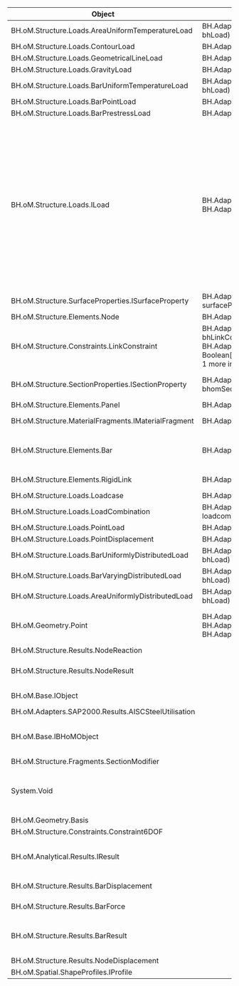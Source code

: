 | Object | Create | Read | Update |
|-|-|-|-|
| BH.oM.Structure.Loads.AreaUniformTemperatureLoad | BH.Adapter.SAP2000.SAP2000Adapter.CreateLoad(AreaUniformTemperatureLoad bhLoad) |  |  |
| BH.oM.Structure.Loads.ContourLoad | BH.Adapter.SAP2000.SAP2000Adapter.CreateLoad(ContourLoad bhLoad) |  |  |
| BH.oM.Structure.Loads.GeometricalLineLoad | BH.Adapter.SAP2000.SAP2000Adapter.CreateLoad(GeometricalLineLoad bhLoad) |  |  |
| BH.oM.Structure.Loads.GravityLoad | BH.Adapter.SAP2000.SAP2000Adapter.CreateLoad(GravityLoad bhLoad) |  |  |
| BH.oM.Structure.Loads.BarUniformTemperatureLoad | BH.Adapter.SAP2000.SAP2000Adapter.CreateLoad(BarUniformTemperatureLoad bhLoad) |  |  |
| BH.oM.Structure.Loads.BarPointLoad | BH.Adapter.SAP2000.SAP2000Adapter.CreateLoad(BarPointLoad bhLoad) |  |  |
| BH.oM.Structure.Loads.BarPrestressLoad | BH.Adapter.SAP2000.SAP2000Adapter.CreateLoad(BarPrestressLoad bhLoad) |  |  |
| BH.oM.Structure.Loads.ILoad | BH.Adapter.SAP2000.SAP2000Adapter.CreateLoad(ILoad bhLoad)<br>BH.Adapter.SAP2000.SAP2000Adapter.CreateObject(ILoad bhLoad) | BH.Adapter.SAP2000.SAP2000Adapter.ReadLoad(Type type, List<String> ids)<br>BH.Adapter.SAP2000.SAP2000Adapter.ReadPointLoad(List<String> ids)<br>BH.Adapter.SAP2000.SAP2000Adapter.ReadPointDispl(List<String> ids)<br>BH.Adapter.SAP2000.SAP2000Adapter.ReadPointVelocity(List<String> ids)<br>BH.Adapter.SAP2000.SAP2000Adapter.ReadPointAcceleration(List<String> ids)<br>BH.Adapter.SAP2000.SAP2000Adapter.ReadBarUniformDistributedLoad(List<String> ids)<br>BH.Adapter.SAP2000.SAP2000Adapter.ReadBarVaryingDistributedLoad(List<String> ids)<br>BH.Adapter.SAP2000.SAP2000Adapter.ReadBarUniformTemperatureLoad(List<String> id)<br>BH.Adapter.SAP2000.SAP2000Adapter.ReadBarPointLoad(List<String> ids)<br>BH.Adapter.SAP2000.SAP2000Adapter.ReadBarPrestressLoad(List<String> ids)<br>BH.Adapter.SAP2000.SAP2000Adapter.ReadAreaLoad(List<String> ids)<br>BH.Adapter.SAP2000.SAP2000Adapter.ReadGravityLoad(List<String> ids)<br>BH.Adapter.SAP2000.SAP2000Adapter.ReadAreaUniformTemperatureLoad(List<String> ids)<br>BH.Adapter.SAP2000.SAP2000Adapter.ReadContourLoad(List<String> ids)<br>BH.Adapter.SAP2000.SAP2000Adapter.ReadGeometricalLineLoad(List<String> ids) |  |
| BH.oM.Structure.SurfaceProperties.ISurfaceProperty | BH.Adapter.SAP2000.SAP2000Adapter.CreateObject(ISurfaceProperty surfaceProperty) | BH.Adapter.SAP2000.SAP2000Adapter.ReadSurfaceProperty(List<String> ids) |  |
| BH.oM.Structure.Elements.Node | BH.Adapter.SAP2000.SAP2000Adapter.CreateObject(Node bhNode) | BH.Adapter.SAP2000.SAP2000Adapter.ReadNodes(List<String> ids) | BH.Adapter.SAP2000.SAP2000Adapter.UpdateObjects(IEnumerable<Node> nodes) |
| BH.oM.Structure.Constraints.LinkConstraint | BH.Adapter.SAP2000.SAP2000Adapter.CreateObject(LinkConstraint bhLinkConstraint)<br>BH.Adapter.SAP2000.Convert.ToSAP2000(LinkConstraint linkConstraint, Boolean[]& dof, Boolean[]& fix, Double[]& stiff, Double[]& damp, Double& dj2, and 1 more inputs) | BH.Adapter.SAP2000.SAP2000Adapter.ReadLinkConstraints(List<String> ids) |  |
| BH.oM.Structure.SectionProperties.ISectionProperty | BH.Adapter.SAP2000.SAP2000Adapter.CreateObject(ISectionProperty bhomSection) | BH.Adapter.SAP2000.SAP2000Adapter.ReadSectionProperties(List<String> ids)<br>BH.Adapter.SAP2000.SAP2000Adapter.ReadTaperedSection(String id, List<ISectionProperty> propList) | BH.Adapter.SAP2000.SAP2000Adapter.UpdateObjects(IEnumerable<ISectionProperty> bhomSections) |
| BH.oM.Structure.Elements.Panel | BH.Adapter.SAP2000.SAP2000Adapter.CreateObject(Panel bhPanel) | BH.Adapter.SAP2000.SAP2000Adapter.ReadPanel(List<String> ids) |  |
| BH.oM.Structure.MaterialFragments.IMaterialFragment | BH.Adapter.SAP2000.SAP2000Adapter.CreateObject(IMaterialFragment material) | BH.Adapter.SAP2000.SAP2000Adapter.ReadMaterial(List<String> ids) | BH.Adapter.SAP2000.SAP2000Adapter.UpdateObjects(IEnumerable<IMaterialFragment> bhMaterials) |
| BH.oM.Structure.Elements.Bar | BH.Adapter.SAP2000.SAP2000Adapter.CreateObject(Bar bhBar) | BH.Adapter.SAP2000.SAP2000Adapter.ReadBars(List<String> ids) | BH.Adapter.SAP2000.SAP2000Adapter.UpdateObjects(IEnumerable<Bar> bhBars)<br>BH.Adapter.SAP2000.SAP2000Adapter.UpdateBarPropAssigns(IEnumerable<Bar> bhBars) |
| BH.oM.Structure.Elements.RigidLink | BH.Adapter.SAP2000.SAP2000Adapter.CreateObject(RigidLink bhLink) | BH.Adapter.SAP2000.SAP2000Adapter.ReadRigidLink(List<String> ids)<br>BH.Adapter.SAP2000.<>c.<ReadRigidLink>b__141_4(KeyValuePair<String, RigidLink> x) |  |
| BH.oM.Structure.Loads.Loadcase | BH.Adapter.SAP2000.SAP2000Adapter.CreateObject(Loadcase loadcase) | BH.Adapter.SAP2000.SAP2000Adapter.ReadLoadcase(List<String> ids) |  |
| BH.oM.Structure.Loads.LoadCombination | BH.Adapter.SAP2000.SAP2000Adapter.CreateObject(LoadCombination loadcombination) | BH.Adapter.SAP2000.SAP2000Adapter.ReadLoadCombination(List<String> ids) |  |
| BH.oM.Structure.Loads.PointLoad | BH.Adapter.SAP2000.SAP2000Adapter.CreateLoad(PointLoad bhLoad) |  |  |
| BH.oM.Structure.Loads.PointDisplacement | BH.Adapter.SAP2000.SAP2000Adapter.CreateLoad(PointDisplacement bhLoad) |  |  |
| BH.oM.Structure.Loads.BarUniformlyDistributedLoad | BH.Adapter.SAP2000.SAP2000Adapter.CreateLoad(BarUniformlyDistributedLoad bhLoad) |  |  |
| BH.oM.Structure.Loads.BarVaryingDistributedLoad | BH.Adapter.SAP2000.SAP2000Adapter.CreateLoad(BarVaryingDistributedLoad bhLoad) |  |  |
| BH.oM.Structure.Loads.AreaUniformlyDistributedLoad | BH.Adapter.SAP2000.SAP2000Adapter.CreateLoad(AreaUniformlyDistributedLoad bhLoad) |  |  |
| BH.oM.Geometry.Point | BH.Adapter.SAP2000.<>c.<CreateObject>b__40_0(Point item)<br>BH.Adapter.SAP2000.<>c.<CreateObject>b__40_1(Point item)<br>BH.Adapter.SAP2000.<>c.<CreateObject>b__40_2(Point item) | BH.Adapter.SAP2000.SAP2000Adapter.ReadNodeCoordinates(String id)<br>BH.Adapter.SAP2000.<>c.<ReadBarForce>b__120_1(Node y)<br>BH.Adapter.SAP2000.<>c__DisplayClass112_0.<ReadNodeLocalAxes>b__1(String x)<br>BH.Adapter.SAP2000.<>c__DisplayClass112_0.<ReadNodeLocalAxes>b__3(String x) |  |
| BH.oM.Structure.Results.NodeReaction |  | BH.Adapter.SAP2000.SAP2000Adapter.ReadNodeReaction(List<String> nodeIds) |  |
| BH.oM.Structure.Results.NodeResult |  | BH.Adapter.SAP2000.SAP2000Adapter.ReadNodeVelocity(IList ids, IList cases)<br>BH.Adapter.SAP2000.SAP2000Adapter.ReadNodeAcceleration(IList ids, IList cases) |  |
| BH.oM.Base.IObject |  | BH.Adapter.SAP2000.SAP2000Adapter.ReadResults(SteelUtilisationRequest request, ActionConfig actionConfig) |  |
| BH.oM.Adapters.SAP2000.Results.AISCSteelUtilisation |  | BH.Adapter.SAP2000.SAP2000Adapter.ReadAISCBarUtilisation(List<String> barIds) |  |
| BH.oM.Base.IBHoMObject |  | BH.Adapter.SAP2000.SAP2000Adapter.Read(Type type, IList ids, ActionConfig actionConfig)<br>BH.Adapter.SAP2000.SAP2000Adapter.Read(SelectionRequest request, ActionConfig actionConfig) |  |
| BH.oM.Structure.Fragments.SectionModifier |  | BH.Adapter.SAP2000.SAP2000Adapter.ReadFrameSectionModifiers(String id) |  |
| System.Void |  | BH.Adapter.SAP2000.SAP2000Adapter.ReadElementError(String elemType, String elemName)<br>BH.Adapter.SAP2000.SAP2000Adapter.ReadPropertyError(String propType, String propName)<br>BH.Adapter.SAP2000.<>c__DisplayClass143_0.<ReadTaperedSection>b__4(String x) |  |
| BH.oM.Geometry.Basis |  | BH.Adapter.SAP2000.SAP2000Adapter.ReadNodeLocalAxes(String id) |  |
| BH.oM.Structure.Constraints.Constraint6DOF |  | BH.Adapter.SAP2000.SAP2000Adapter.ReadNodeSupport(String id) |  |
| BH.oM.Analytical.Results.IResult |  | BH.Adapter.SAP2000.SAP2000Adapter.ReadResults(BarResultRequest request, ActionConfig actionConfig)<br>BH.Adapter.SAP2000.SAP2000Adapter.ReadResults(NodeResultRequest request, ActionConfig actionConfig) |  |
| BH.oM.Structure.Results.BarDisplacement |  | BH.Adapter.SAP2000.SAP2000Adapter.ReadBarDisplacements(List<String> barIds, Int32 divisions) |  |
| BH.oM.Structure.Results.BarForce |  | BH.Adapter.SAP2000.SAP2000Adapter.ReadBarForce(List<String> barIds, Int32 divisions) |  |
| BH.oM.Structure.Results.BarResult |  | BH.Adapter.SAP2000.SAP2000Adapter.ReadBarStrains(List<String> barIds, Int32 divisions)<br>BH.Adapter.SAP2000.SAP2000Adapter.ReadBarStresses(List<String> barIds, Int32 divisions) |  |
| BH.oM.Structure.Results.NodeDisplacement |  | BH.Adapter.SAP2000.SAP2000Adapter.ReadNodeDisplacement(List<String> nodeIds) |  |
| BH.oM.Spatial.ShapeProfiles.IProfile |  | BH.Adapter.SAP2000.<>c.<ReadTaperedSection>b__143_3(ISectionProperty x) |  |
